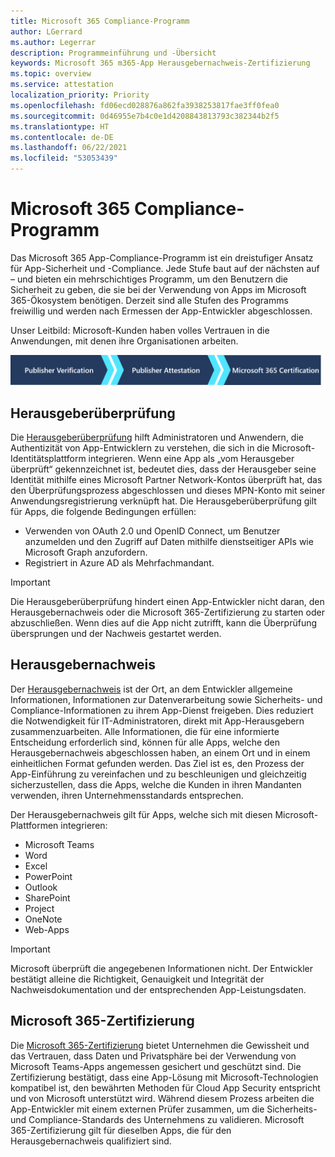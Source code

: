 ```yaml
---
title: Microsoft 365 Compliance-Programm
author: LGerrard
ms.author: Legerrar
description: Programmeinführung und -Übersicht
keywords: Microsoft 365 m365-App Herausgebernachweis-Zertifizierung
ms.topic: overview
ms.service: attestation
localization_priority: Priority
ms.openlocfilehash: fd06ecd028876a862fa3938253817fae3ff0fea0
ms.sourcegitcommit: 0d46955e7b4c0e1d4208843813793c382344b2f5
ms.translationtype: HT
ms.contentlocale: de-DE
ms.lasthandoff: 06/22/2021
ms.locfileid: "53053439"
---
```

# <a name="microsoft-365-app-compliance-program"></a>Microsoft 365 Compliance-Programm

Das Microsoft 365 App-Compliance-Programm ist ein dreistufiger Ansatz für App-Sicherheit und -Compliance. Jede Stufe baut auf der nächsten auf – und bieten ein mehrschichtiges Programm, um den Benutzern die Sicherheit zu geben, die sie bei der Verwendung von Apps im Microsoft 365-Ökosystem benötigen. Derzeit sind alle Stufen des Programms freiwillig und werden nach Ermessen der App-Entwickler abgeschlossen. 

Unser Leitbild: Microsoft-Kunden haben volles Vertrauen in die Anwendungen, mit denen ihre Organisationen arbeiten.

  ![3-stufiger Ansatz zur App-Compliance](media/Microsoft-App-Compliance-Overview.png) 

## <a name="publisher-verification"></a>Herausgeberüberprüfung

Die [Herausgeberüberprüfung](https://docs.microsoft.com/azure/active-directory/develop/publisher-verification-overview) hilft Administratoren und Anwendern, die Authentizität von App-Entwicklern zu verstehen, die sich in die Microsoft-Identitätsplattform integrieren. Wenn eine App als „vom Herausgeber überprüft“ gekennzeichnet ist, bedeutet dies, dass der Herausgeber seine Identität mithilfe eines Microsoft Partner Network-Kontos überprüft hat, das den Überprüfungsprozess abgeschlossen und dieses MPN-Konto mit seiner Anwendungsregistrierung verknüpft hat.
Die Herausgeberüberprüfung gilt für Apps, die folgende Bedingungen erfüllen:  
- Verwenden von OAuth 2.0 und OpenID Connect, um Benutzer anzumelden und den Zugriff auf Daten mithilfe dienstseitiger APIs wie Microsoft Graph anzufordern. 
- Registriert in Azure AD als Mehrfachmandant.  

> [!IMPORTANT]
> Die Herausgeberüberprüfung hindert einen App-Entwickler nicht daran, den Herausgebernachweis oder die Microsoft 365-Zertifizierung zu starten oder abzuschließen. Wenn dies auf die App nicht zutrifft, kann die Überprüfung übersprungen und der Nachweis gestartet werden.

## <a name="publisher-attestation"></a>Herausgebernachweis

Der [Herausgebernachweis](https://docs.microsoft.com/microsoft-365-app-certification/docs/enterprise-app-attestation-guide) ist der Ort, an dem Entwickler allgemeine Informationen, Informationen zur Datenverarbeitung sowie Sicherheits- und Compliance-Informationen zu ihrem App-Dienst freigeben. Dies reduziert die Notwendigkeit für IT-Administratoren, direkt mit App-Herausgebern zusammenzuarbeiten. Alle Informationen, die für eine informierte Entscheidung erforderlich sind, können für alle Apps, welche den Herausgebernachweis abgeschlossen haben, an einem Ort und in einem einheitlichen Format gefunden werden. Das Ziel ist es, den Prozess der App-Einführung zu vereinfachen und zu beschleunigen und gleichzeitig sicherzustellen, dass die Apps, welche die Kunden in ihren Mandanten verwenden, ihren Unternehmensstandards entsprechen.

Der Herausgebernachweis gilt für Apps, welche sich mit diesen Microsoft-Plattformen integrieren:
-   Microsoft Teams
-   Word
-   Excel
-   PowerPoint 
-   Outlook
- SharePoint
- Project
- OneNote
- Web-Apps

> [!IMPORTANT]
> Microsoft überprüft die angegebenen Informationen nicht. Der Entwickler bestätigt alleine die Richtigkeit, Genauigkeit und Integrität der Nachweisdokumentation und der entsprechenden App-Leistungsdaten. 

## <a name="microsoft-365-certification"></a>Microsoft 365-Zertifizierung
Die [Microsoft 365-Zertifizierung](https://docs.microsoft.com/microsoft-365-app-certification/docs/enterprise-app-certification-guide) bietet Unternehmen die Gewissheit und das Vertrauen, dass Daten und Privatsphäre bei der Verwendung von Microsoft Teams-Apps angemessen gesichert und geschützt sind. Die Zertifizierung bestätigt, dass eine App-Lösung mit Microsoft-Technologien kompatibel ist, den bewährten Methoden für Cloud App Security entspricht und von Microsoft unterstützt wird. Während diesem Prozess arbeiten die App-Entwickler mit einem externen Prüfer zusammen, um die Sicherheits- und Compliance-Standards des Unternehmens zu validieren. Microsoft 365-Zertifizierung gilt für dieselben Apps, die für den Herausgebernachweis qualifiziert sind. 


